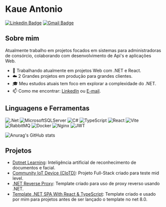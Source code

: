 # Kaue Antonio

[![Linkedin Badge](https://img.shields.io/badge/-Linkedin-blue?style=flat-square&logo=Linkedin&logoColor=white&link=https://www.linkedin.com/in/kaueajs)](https://www.linkedin.com/in/kaueajs)
[![Gmail Badge](https://img.shields.io/badge/-Gmail-c14438?style=flat-square&logo=Gmail&logoColor=white&link=mailto:kaue36123@gmail.com)](mailto:kaue36123@gmail.com)

## Sobre mim
Atualmente trabalho em projetos focados em sistemas para administradoras de consórcio, colaborando com desenvolvimento de Api's e aplicações Web.

- 🌱 Trabalhando atualmente em projetos Web com .NET e React.
- ☁️ 2 Grandes projetos em produção para grandes clientes.
- 🎓 Meu estudos atuais tem foco em explorar a complexidade do .NET.
- 📫 Como me encontrar: [LinkedIn](https://www.linkedin.com/in/kaueajs) ou [E-mail](mailto:kaue36123@gmail.com).

## Linguagens e Ferramentas

![.Net](https://img.shields.io/badge/.NET-5C2D91?style=for-the-badge&logo=.net&logoColor=white)
![MicrosoftSQLServer](https://img.shields.io/badge/SQL%20Server-CC2927?style=for-the-badge&logo=microsoft%20sql%20server&logoColor=white)
![C#](https://img.shields.io/badge/c%23-%23239120.svg?style=for-the-badge&logo=csharp&logoColor=white)
![TypeScript](https://img.shields.io/badge/typescript-%23007ACC.svg?style=for-the-badge&logo=typescript&logoColor=white)
![React](https://img.shields.io/badge/React-%23007AB1.svg?style=for-the-badge&logo=React&logoColor=white)
![Vite](https://img.shields.io/badge/vite-%23646CFF.svg?style=for-the-badge&logo=vite&logoColor=white)
![RabbitMQ](https://img.shields.io/badge/-RabbitMQ-FFFFF7?style=for-the-badge&logo=RabbitMQ)
![Docker](https://img.shields.io/badge/-Docker-FFFFFF?style=for-the-badge&logo=docker)
![Nginx](https://img.shields.io/badge/nginx-%23009639.svg?style=for-the-badge&logo=nginx&logoColor=white)
![JWT](https://img.shields.io/badge/JWT-black?style=for-the-badge&logo=JSON%20web%20tokens)

![Anurag's GitHub stats](https://github-readme-stats.vercel.app/api?username=KaueAntonio&show_icons=true&theme=radical)

## Projetos

- [Dotnet Learning](https://github.com/KaueAntonio/dotnet-machine-learning): Inteligência artificial de reconhecimento de documentos e facial.
- [Community IoT Device (CIoTD)](https://github.com/KaueAntonio/Desafio-Full-Stack-Pleno): Projeto Full-Stack criado para teste mid level.
- [.NET Reverse Proxy](https://github.com/KaueAntonio/dotnet-reverseproxy): Template criado para uso de proxy reverso usando .NET.
- [Template .NET SPA With React & TypeScript](https://github.com/KaueAntonio/AspNetCore-React-TypeScript): Template criado e usado por mim para projetos antes de ser lançado o template no net 8.0.
